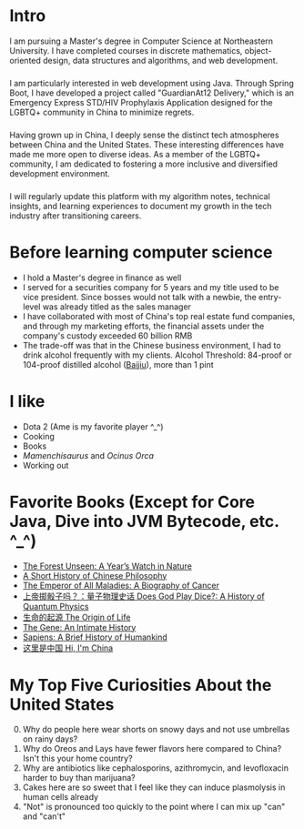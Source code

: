 # Intro

I am pursuing a Master's degree in Computer Science at Northeastern University. I have completed courses in discrete mathematics, object-oriented design, data structures and algorithms, and web development. 
### 
I am particularly interested in web development using Java. Through Spring Boot, I have developed a project called "GuardianAt12 Delivery," which is an Emergency Express STD/HIV Prophylaxis Application designed for the LGBTQ+ community in China to minimize regrets.
### 
Having grown up in China, I deeply sense the distinct tech atmospheres between China and the United States. These interesting differences have made me more open to diverse ideas. As a member of the LGBTQ+ community, I am dedicated to fostering a more inclusive and diversified development environment. 
### 
I will regularly update this platform with my algorithm notes, technical insights, and learning experiences to document my growth in the tech industry after transitioning careers.

# Before learning computer science

- I hold a Master's degree in finance as well
- I served for a securities company for 5 years and my title used to be vice president. Since bosses would not talk with a newbie, the entry-level was already titled as the sales manager
- I have collaborated with most of China's top real estate fund companies, and through my marketing efforts, the financial assets under the company's custody exceeded 60 billion RMB
- The trade-off was that in the Chinese business environment, I had to drink alcohol frequently with my clients. Alcohol Threshold: 84-proof or 104-proof distilled alcohol ([Baijiu](https://en.wikipedia.org/wiki/Baijiu)), more than 1 pint

# I like

- Dota 2 (Ame is my favorite player ^_^)
- Cooking 
- Books
- *Mamenchisaurus* and *Ocinus Orca*
- Working out

# Favorite Books (Except for Core Java, Dive into JVM Bytecode, etc. ^_^)

- [The Forest Unseen: A Year’s Watch in Nature](https://www.goodreads.com/book/show/11797368-the-forest-unseen)
- [A Short History of Chinese Philosophy](https://www.goodreads.com/book/show/31907.A_Short_History_of_Chinese_Philosophy)
- [ The Emperor of All Maladies: A Biography of Cancer](https://www.goodreads.com/book/show/7170627-the-emperor-of-all-maladies)
- [上帝掷骰子吗？：量子物理史话 Does God Play Dice?: A History of Quantum Physics](https://www.goodreads.com/book/show/52318685)
- [ 生命的起源 The Origin of Life](https://www.goodreads.com/book/show/60053348)
- [ The Gene: An Intimate History](https://www.goodreads.com/book/show/27276428-the-gene)
- [Sapiens: A Brief History of Humankind](https://www.goodreads.com/book/show/23692271-sapiens)
- [ 这里是中国 Hi, I'm China](https://www.goodreads.com/book/show/54503414-2019)

# My Top Five Curiosities About the United States

0. Why do people here wear shorts on snowy days and not use umbrellas on rainy days?
1. Why do Oreos and Lays have fewer flavors here compared to China? Isn't this your home country?
2. Why are antibiotics like cephalosporins, azithromycin, and levofloxacin harder to buy than marijuana? 
3. Cakes here are so sweet that I feel like they can induce plasmolysis in human cells already
4.  "Not" is pronounced too quickly to the point where I can mix up "can" and "can't"

